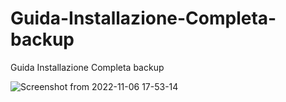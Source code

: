 # Guida-Installazione-Completa-backup
Guida Installazione Completa backup 

![Screenshot from 2022-11-06 17-53-14](https://user-images.githubusercontent.com/117321045/200186910-9dcc812d-5aec-4728-b19b-bac8d49c91e4.png)
